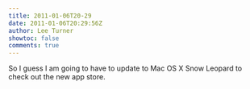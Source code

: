 ```yaml
---
title: 2011-01-06T20-29
date: 2011-01-06T20:29:56Z
author: Lee Turner
showtoc: false
comments: true
---
```


So I guess I am going to have to update to Mac OS X Snow Leopard to check out the new app store.

